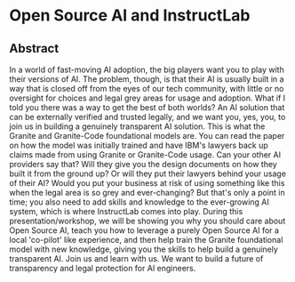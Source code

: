 # Open Source AI and InstructLab 

## Abstract
In a world of fast-moving AI adoption, the big players want you to play with their versions of AI. The problem, though, is that their AI is usually built in a way that is closed off from the eyes of our tech community, with little or no oversight for choices and legal grey areas for usage and adoption.  What if I told you there was a way to get the best of both worlds? An AI solution that can be externally verified and trusted legally, and we want you, yes, you, to join us in building a genuinely transparent AI solution.  This is what the Granite and Granite-Code foundational models are. You can read the paper on how the model was initially trained and have IBM's lawyers back up claims made from using Granite or Granite-Code usage. Can your other AI providers say that? Will they give you the design documents on how they built it from the ground up? Or will they put their lawyers behind your usage of their AI? Would you put your business at risk of using something like this when the legal area is so grey and ever-changing?  But that's only a point in time; you also need to add skills and knowledge to the ever-growing AI system, which is where InstructLab comes into play. During this presentation/workshop, we will be showing you why you should care about Open Source AI, teach you how to leverage a purely Open Source AI for a local 'co-pilot' like experience, and then help train the Granite foundational model with new knowledge, giving you the skills to help build a genuinely transparent AI.  Join us and learn with us. We want to build a future of transparency and legal protection for AI engineers.
    